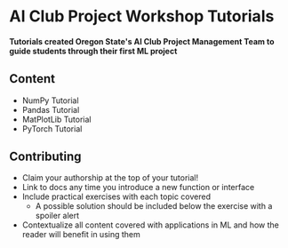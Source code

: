 # AI Club Project Workshop Tutorials

#### Tutorials created Oregon State's AI Club Project Management Team to guide students through their first ML project

## Content

- NumPy Tutorial
- Pandas Tutorial
- MatPlotLib Tutorial
- PyTorch Tutorial

## Contributing

- Claim your authorship at the top of your tutorial!
- Link to docs any time you introduce a new function or interface
- Include practical exercises with each topic covered
  - A possible solution should be included below the exercise with a spoiler alert
- Contextualize all content covered with applications in ML and how the reader will benefit in using them
